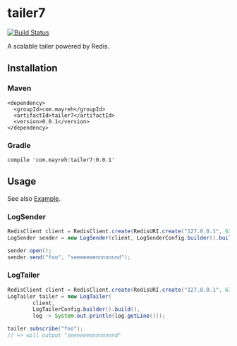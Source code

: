 # tailer7

[![Build Status](https://travis-ci.org/ocadaruma/tailer7.svg?branch=master)](https://travis-ci.org/ocadaruma/tailer7)

A scalable tailer powered by Redis.

## Installation

### Maven

```
<dependency>
  <groupId>com.mayreh</groupId>
  <artifactId>tailer7</artifactId>
  <version>0.0.1</version>
</dependency>
```

### Gradle

```
compile 'com.mayreh:tailer7:0.0.1'
```

## Usage

See also [Example](https://github.com/ocadaruma/tailer7/tree/master/tailer7-example).

### LogSender

```java
RedisClient client = RedisClient.create(RedisURI.create("127.0.0.1", 6379));
LogSender sender = new LogSender(client, LogSenderConfig.builder().build());

sender.open();
sender.send("foo", "seeeeeeennnnnnnd");
```

### LogTailer

```java
RedisClient client = RedisClient.create(RedisURI.create("127.0.0.1", 6379));
LogTailer tailer = new LogTailer(
        client,
        LogTailerConfig.builder().build(),
        log -> System.out.println(log.getLine()));

tailer.subscribe("foo");
// => will output "seeeeeeennnnnnnd"
```
